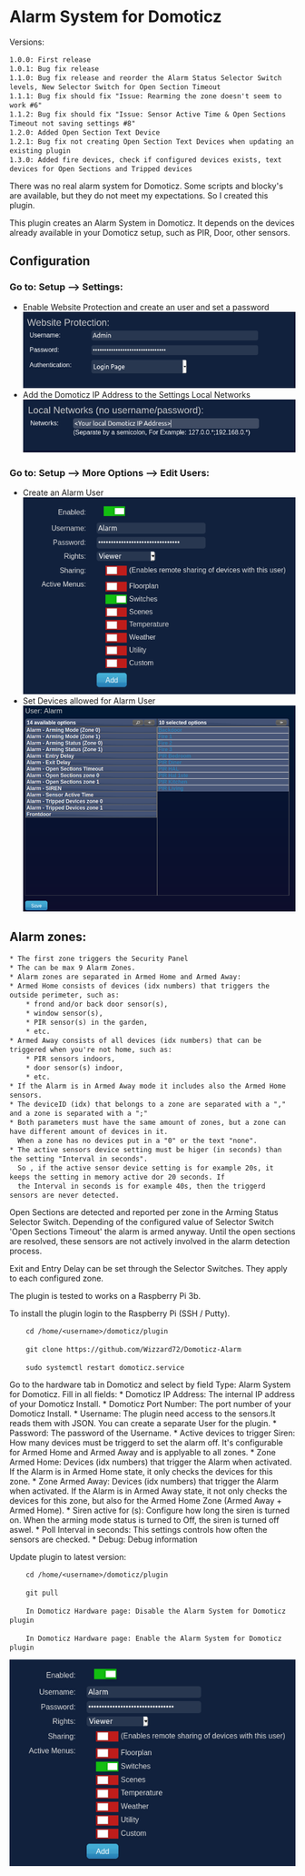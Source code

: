 # Alarm System for Domoticz
Versions:

    1.0.0: First release
    1.0.1: Bug fix release
    1.1.0: Bug fix release and reorder the Alarm Status Selector Switch levels, New Selector Switch for Open Section Timeout
    1.1.1: Bug fix should fix "Issue: Rearming the zone doesn't seem to work #6"
    1.1.2: Bug fix should fix "Issue: Sensor Active Time & Open Sections Timeout not saving settings #8"
    1.2.0: Added Open Section Text Device
    1.2.1: Bug fix not creating Open Section Text Devices when updating an existing plugin
    1.3.0: Added fire devices, check if configured devices exists, text devices for Open Sections and Tripped devices

There was no real alarm system for Domoticz. Some scripts and blocky's are available, but they do not meet my expectations. 
So I created this plugin.

This plugin creates an Alarm System in Domoticz. It depends on the devices already available in your Domoticz setup, 
such as PIR, Door, other sensors.
        
## Configuration
### Go to: Setup --> Settings:
* Enable Website Protection and create an user and set a password
![ble_tag](https://raw.githubusercontent.com/Wizzard72/Domoticz-Alarm/master/images/Website%20Protection.png)
* Add the Domoticz IP Address to the Settings Local Networks
![ble_tag](https://raw.githubusercontent.com/Wizzard72/Domoticz-Alarm/master/images/Local%20Networks.png)
### Go to: Setup --> More Options --> Edit Users:
* Create an Alarm User
![ble_tag](https://raw.githubusercontent.com/Wizzard72/Domoticz-Alarm/master/images/Alarm%20User.png)
* Set Devices allowed for Alarm User
![ble_tag](https://raw.githubusercontent.com/Wizzard72/Domoticz-Alarm/master/images/Alarm%20User%20Set%20Devices.png)
        
## Alarm zones:
    * The first zone triggers the Security Panel
    * The can be max 9 Alarm Zones.
    * Alarm zones are separated in Armed Home and Armed Away:
    * Armed Home consists of devices (idx numbers) that triggers the outside perimeter, such as:
        * frond and/or back door sensor(s),
        * window sensor(s),
        * PIR sensor(s) in the garden, 
        * etc.
    * Armed Away consists of all devices (idx numbers) that can be triggered when you're not home, such as:
        * PIR sensors indoors,
        * door sensor(s) indoor,
        * etc.
    * If the Alarm is in Armed Away mode it includes also the Armed Home sensors.
    * The deviceID (idx) that belongs to a zone are separated with a "," and a zone is separated with a ";"
    * Both parameters must have the same amount of zones, but a zone can have different amount of devices in it. 
      When a zone has no devices put in a "0" or the text "none".
    * The active sensors device setting must be higer (in seconds) than the setting "Interval in seconds".
      So , if the active sensor device setting is for example 20s, it keeps the setting in memory active dor 20 seconds. If
      the Interval in seconds is for example 40s, then the triggerd sensors are never detected.
        
Open Sections are detected and reported per zone in the Arming Status Selector Switch. Depending of the configured value of 
Selector Switch 'Open Sections Timeout' the alarm is armed anyway. Until the open sections are resolved, these sensors are not 
actively involved in the alarm detection process.
        
Exit and Entry Delay can be set through the Selector Switches. They apply to each configured zone.

The plugin is tested to works on a Raspberry Pi 3b.

To install the plugin login to the Raspberry Pi (SSH / Putty).
  
        cd /home/<username>/domoticz/plugin
  
        git clone https://github.com/Wizzard72/Domoticz-Alarm
      
        sudo systemctl restart domoticz.service

Go to the hardware tab in Domoticz and select by field Type: Alarm System for Domoticz.
Fill in all fields:
    * Domoticz IP Address:              The internal IP address of your Domoticz Install.
    * Domoticz Port Number:             The port number of your Domoticz Install.
    * Username:                         The plugin need access to the sensors.It reads them with JSON. You can create a 
                                        separate  User for the plugin.
    * Password:                         The password of the Username.
    * Active devices to trigger Siren:  How many devices must be triggerd to set the alarm off. It's configurable for
                                        Armed Home and Armed Away and is applyable to all zones.
    * Zone Armed Home:                  Devices (idx numbers) that trigger the Alarm when activated. If the Alarm is in Armed
                                        Home state, it only checks the devices for this zone.
    * Zone Armed Away:                  Devices (idx numbers) that trigger the Alarm when activated. If the Alarm is in Armed
                                        Away state, it not only checks the devices for this zone, but also for the Armed Home
                                        Zone (Armed Away + Armed Home).
    * Siren active for (s):             Configure how long the siren is turned on. When the arming mode status is turned to Off,
                                        the siren is turned off aswel.
    * Poll Interval in seconds:         This settings controls how often the sensors are checked.
    * Debug:                            Debug information



Update plugin to latest version:

        cd /home/<username>/domoticz/plugin
  
        git pull
      
        In Domoticz Hardware page: Disable the Alarm System for Domoticz plugin
        
        In Domoticz Hardware page: Enable the Alarm System for Domoticz plugin


![ble_tag](https://raw.githubusercontent.com/Wizzard72/Domoticz-Alarm/master/images/Alarm%20User.png)
